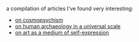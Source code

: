 a compilation of articles I've found very interesting:

- [on cosmopsychism](https://aeon.co/essays/cosmopsychism-explains-why-the-universe-is-fine-tuned-for-life)
- [on human archaeology in a universal scale](http://blog.stephenwolfram.com/2018/01/showing-off-to-the-universe-beacons-for-the-afterlife-of-our-civilization/)
- [on art as a medium of self-expression](https://aeon.co/essays/what-drives-art-collectors-to-buy-and-display-their-finds)
